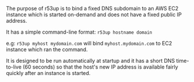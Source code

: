 The purpose of r53up is to bind a fixed DNS subdomain to an AWS EC2 instance which is started on-demand
and does not have a fixed public IP address.

It has a simple command-line format: `r53up hostname domain`

e.g: `r53up myhost mydomain.com` will bind `myhost.mydomain.com` to EC2 instance which ran the command.

It is designed to be run automatically at startup and it has a short DNS time-to-live (60 seconds) so that
the host's new IP address is available fairly quickly after an instance is started.
